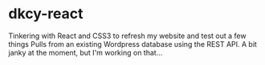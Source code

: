 # dkcy-react
Tinkering with React and CSS3 to refresh my website and test out a few things
Pulls from an existing Wordpress database using the REST API.
A bit janky at the moment, but I'm working on that...
